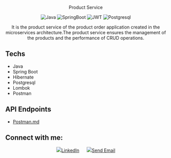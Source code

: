 

<p align=center>Product Service</p>
<p align="center">
<img src="https://img.shields.io/badge/Java-ED8B00?style=for-the-badge&logo=java&logoColor=white" alt="Java"/> 
<img src="https://img.shields.io/badge/Spring Boot-6DB33F?style=for-the-badge&logo=spring&logoColor=white" alt="SpringBoot"/> 
<img src="https://img.shields.io/badge/json%20web%20tokens-323330?style=for-the-badge&logo=json-web-tokens&logoColor=pink" alt="JWT"/>
<img src="https://img.shields.io/badge/PostgreSQL-316192?style=for-the-badge&logo=postgresql&logoColor=white" alt="Postgresql"/>
</p>


<p align=center>
It is the product service of the product order application created in the microservices architecture.The product service ensures the management of the products and the performance of CRUD operations.</p> 


## Techs

- Java
- Spring Boot
- Hibernate
- Postgresql
- Lombok
- Postman

## API Endpoints
- <a href="Postman.md">Postman.md</a>

## Connect with me:
<p align="center">
<img src="https://img.shields.io/badge/linkedin-0A66C2?style=for-the-badge&logo=linkedin&logoColor=white"/><a href="https://www.linkedin.com/in/prasad-kotkar-151518148">LinkedIn</a>
&nbsp&nbsp&nbsp&nbsp
<img src="https://img.shields.io/badge/Gmail-D14836?style=for-the-badge&logo=gmail&logoColor=white"/><a href="mailto:pkotkar27@gmail.com">Send Email</a>
</p>
